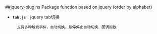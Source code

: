 ##jquery-plugins
Package function based on jquery
(order by alphabet)

* **`tab.js`**：jquery tab切换
		
		支持多种触发事件，自动切换，悬停停止自动切换，回调函数
